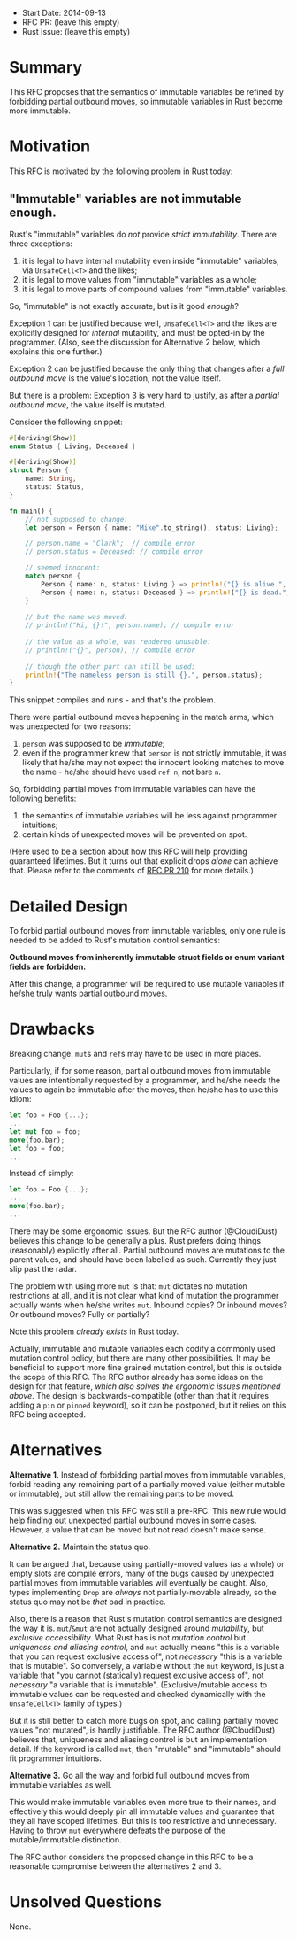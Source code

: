 - Start Date: 2014-09-13
- RFC PR: (leave this empty)
- Rust Issue: (leave this empty)


# Summary

This RFC proposes that the semantics of immutable variables be refined by forbidding partial outbound moves, so immutable variables in Rust become more immutable.

# Motivation

This RFC is motivated by the following problem in Rust today:

## "Immutable" variables are not immutable enough.

Rust's "immutable" variables do *not* provide *strict immutability*. There are three exceptions:

1. it is legal to have internal mutability even inside "immutable" variables, via `UnsafeCell<T>` and the likes;
2. it is legal to move values from "immutable" variables as a whole;
3. it is legal to move parts of compound values from "immutable" variables.

So, "immutable" is not exactly accurate, but is it good *enough*?

Exception 1 can be justified because well, `UnsafeCell<T>` and the likes are explicitly designed for *internal* mutability, and must be opted-in by the programmer. (Also, see the discussion for Alternative 2 below, which explains this one further.)

Exception 2 can be justified because the only thing that changes after a *full outbound move* is the value's location, not the value itself.

But there is a problem: Exception 3 is very hard to justify, as after a *partial outbound move*, the value itself is mutated.

Consider the following snippet:

```rust
#[deriving(Show)]
enum Status { Living, Deceased }

#[deriving(Show)]
struct Person {
    name: String,
	status: Status,
}

fn main() {
    // not supposed to change:
    let person = Person { name: "Mike".to_string(), status: Living};

    // person.name = "Clark";  // compile error
    // person.status = Deceased; // compile error

    // seemed innocent:
    match person {
        Person { name: n, status: Living } => println!("{} is alive.", n),
        Person { name: n, status: Deceased } => println!("{} is dead.", n),
    }
    
    // but the name was moved:
    // println!("Hi, {}!", person.name); // compile error
    
    // the value as a whole, was rendered unusable:
    // println!("{}", person); // compile error
    
    // though the other part can still be used:
    println!("The nameless person is still {}.", person.status);
}
```

This snippet compiles and runs - and that's the problem.

There were partial outbound moves happening in the match arms, which was unexpected for two reasons:

1. `person` was supposed to be *immutable*;
2. even if the programmer knew that `person` is not strictly immutable, it was likely that he/she may not expect the innocent looking matches to move the name - he/she should have used `ref n`, not bare `n`.

So, forbidding partial moves from immutable variables can have the following benefits:

1. the semantics of immutable variables will be less against programmer intuitions;
2. certain kinds of unexpected moves will be prevented on spot.

(Here used to be a section about how this RFC will help providing guaranteed lifetimes. But it turns out that explicit drops *alone* can achieve that. Please refer to the comments of [RFC PR 210](https://github.com/rust-lang/rfcs/pull/210) for more details.)

# Detailed Design

To forbid partial outbound moves from immutable variables, only one rule is needed to be added to Rust's mutation control semantics:

**Outbound moves from inherently immutable struct fields or enum variant fields are forbidden.**

After this change, a programmer will be required to use mutable variables if he/she truly wants partial outbound moves.

# Drawbacks

Breaking change. `mut`s and `ref`s may have to be used in more places.

Particularly, if for some reason, partial outbound moves from immutable values are intentionally requested by a programmer, and he/she needs the values to again be immutable after the moves, then he/she has to use this idiom:

```rust
let foo = Foo {...};
...
let mut foo = foo;
move(foo.bar);
let foo = foo;
...
```

Instead of simply:

```rust
let foo = Foo {...};
...
move(foo.bar);
...
```

There may be some ergonomic issues. But the RFC author (@CloudiDust) believes this change to be generally a plus. Rust prefers doing things (reasonably) explicitly after all. Partial outbound moves are mutations to the parent values, and should have been labelled as such. Currently they just slip past the radar.

The problem with using more `mut` is that: `mut` dictates no mutation restrictions at all, and it is not clear what kind of mutation the programmer actually wants when he/she writes `mut`. Inbound copies? Or inbound moves? Or outbound moves? Fully or partially?

Note this problem *already exists* in Rust today.

Actually, immutable and mutable variables each codify a commonly used mutation control policy, but there are many other possibilities. It may be beneficial to support more fine grained mutation control, but this is outside the scope of this RFC. The RFC author already has some ideas on the design for that feature, *which also solves the ergonomic issues mentioned above*. The design is backwards-compatible (other than that it requires adding a `pin` or `pinned` keyword), so it can be postponed, but it relies on this RFC being accepted.

# Alternatives

**Alternative 1.** Instead of forbidding partial moves from immutable variables, forbid reading any remaining part of a partially moved value (either mutable or immutable), but still allow the remaining parts to be moved.

This was suggested when this RFC was still a pre-RFC. This new rule would help finding out unexpected partial outbound moves in some cases. However, a value that can be moved but not read doesn't make sense.
 
**Alternative 2.** Maintain the status quo.

It can be argued that, because using partially-moved values (as a whole) or empty slots are compile errors, many of the bugs caused by unexpected partial moves from immutable variables will eventually be caught. Also, types implementing `Drop` are *always* not partially-movable already, so the status quo may not be *that* bad in practice.

Also, there is a reason that Rust's mutation control semantics are designed the way it is. `mut`/`&mut` are not actually designed around *mutability*, but *exclusive accessibility*. What Rust has is not *mutation control* but *uniqueness and aliasing control*, and `mut` actually means "this is a variable that you can request exclusive access of", not *necessary* "this is a variable that is mutable". So conversely, a variable without the `mut` keyword, is just a variable that "you cannot (statically) request exclusive access of", not *necessary* "a variable that is immutable". (Exclusive/mutable access to immutable values can be requested and checked dynamically with the `UnsafeCell<T>` family of types.) 

But it is still better to catch more bugs on spot, and calling partially moved values "not mutated", is hardly justifiable. The RFC author (@CloudiDust) believes that, uniqueness and aliasing control is but an implementation detail. If the keyword is called `mut`, then "mutable" and "immutable" should fit programmer intuitions.

**Alternative 3.** Go all the way and forbid full outbound moves from immutable variables as well.

This would make immutable variables even more true to their names, and effectively this would deeply pin all immutable values and guarantee that they all have scoped lifetimes. But this is too restrictive and unnecessary. Having to throw `mut` everywhere defeats the purpose of the mutable/immutable distinction.

The RFC author considers the proposed change in this RFC to be a reasonable compromise between the alternatives 2 and 3. 

# Unsolved Questions

None.
